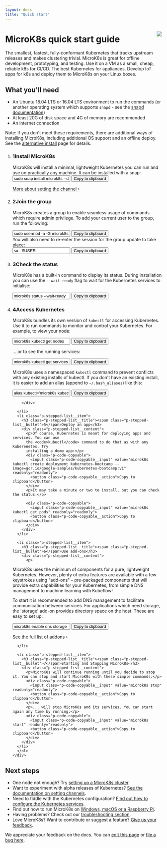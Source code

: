 ```yaml
---
layout: docs
title: "Quick start"
---
```


<h1 id="microk8s-documentation">MicroK8s quick start guide <img src="https://assets.ubuntu.com/v1/6731169e-certified-kubernetes-color.png?w=60" style="margin-left: 1rem; position: relative; top: -8px;" align="right"></h1>

The smallest, fastest, fully-conformant Kubernetes that tracks upstream
releases and makes clustering trivial. MicroK8s is great for offline
development, prototyping, and testing. Use it on a VM as a small, cheap,
reliable k8s for CI/CD. The best Kubernetes for appliances. Develop IoT apps
for k8s and deploy them to MicroK8s on your Linux boxes.


## What you'll need

- An Ubuntu 18.04 LTS or 16.04 LTS environment to run the commands (or another operating system which supports `snapd` - see the [snapd documentation][snapd-docs])
- At least 20G of disk space and 4G of memory are recommended
- An internet connection

<div class="p-notification--positive"><p markdown="1" class="p-notification__response">
<span class="p-notification__status">Note:</span> If you don't meet these
requirements, there are additional ways of installing
<emphasis>MicroK8s</emphasis>, including additional OS support and an offline
deploy. See the  <a href="/docs/install-alternatives">alternative install</a>
page for details. </p></div>


<section class="p-strip--light is-bordered">
  <div class="u-fixed-width">
    <ol class="p-stepped-list--detailed">
      <li class="p-stepped-list__item">
        <h3 class="p-stepped-list__title col-4"><span class="p-stepped-list__bullet">1</span>Install MicroK8s</h3>
        <div class="col-8 p-stepped-list__content" >
MicroK8s will install a minimal, lightweight Kubernetes you can run and use on practically any machine. It can be installed with a snap:
          <div class="p-code-copyable">
            <input class="p-code-copyable__input" value="sudo snap install microk8s --classic --channel=1.18/stable" readonly="readonly">
            <button class="p-code-copyable__action">Copy to clipboard</button>
          </div>
          <script id="asciicast-279765" src="https://asciinema.org/a/279765.js" async data-autoplay="true" data-rows="4"></script>
          <p>
          <a href="/docs/setting-snap-channel">More about setting the channel&nbsp;›</a>
          </p>
        </div>
      </li>
      <li class="p-stepped-list__item">
        <h3 class="p-stepped-list__title" id="status"><span class="p-stepped-list__bullet">2</span>Join the group</h3>
        <div class="p-stepped-list__content">

MicroK8s creates a group to enable seamless usage of commands which require admin privilege. To add your current user
to the group, run the following:
          <div class="p-code-copyable">
            <input class="p-code-copyable__input" value="sudo usermod -a -G microk8s $USER" readonly="readonly">
            <button class="p-code-copyable__action">Copy to clipboard</button>
          </div>
          You will also need to re-enter the session for the group update to take place:
          <div class="p-code-copyable">
            <input class="p-code-copyable__input" value="su - $USER" readonly="readonly">
            <button class="p-code-copyable__action">Copy to clipboard</button>
          </div>
        </div>
      </li>
      <li class="p-stepped-list__item">
        <h3 class="p-stepped-list__title" id="status"><span class="p-stepped-list__bullet">3</span>Check the status</h3>
        <div class="p-stepped-list__content">

MicroK8s has a built-in command to display its status. During installation you
can use the <code>--wait-ready</code> flag to wait for the Kubernetes services to initialise:
          <div class="p-code-copyable">
            <input class="p-code-copyable__input" value="microk8s status --wait-ready" readonly="readonly">
            <button class="p-code-copyable__action">Copy to clipboard</button>
          </div>
        </div>
      </li>
      <a id="rejoin"> </a>
      <li class="p-stepped-list__item">
        <h3 class="p-stepped-list__title"><span class="p-stepped-list__bullet">4</span>Access Kubernetes</h3>
        <div class="p-stepped-list__content">
<p>MicroK8s bundles its own version of <code>kubectl</code> for accessing Kubernetes. Use it to run
commands to monitor and control your Kubernetes. For example, to view your node:</p>
          <div class="p-code-copyable">
            <input class="p-code-copyable__input" value="microk8s kubectl get nodes" readonly="readonly">
            <button class="p-code-copyable__action">Copy to clipboard</button>
          </div>
<p>&hellip; or to see the running services: </p>
<div class="p-code-copyable">
  <input class="p-code-copyable__input" value="microk8s kubectl get services" readonly="readonly">
  <button class="p-code-copyable__action">Copy to clipboard</button>
</div>
<p>
  MicroK8s uses a namespaced <code>kubectl</code> command to prevent conflicts with any
  existing installs of kubectl. If you don't have an existing install, it is easier to
  add an alias (append to <code>~/.bash_aliases</code>) like this:
  </p>
  <div class="p-code-copyable">
    <input class="p-code-copyable__input" value="alias kubectl='microk8s kubectl'" readonly="readonly">
    <button class="p-code-copyable__action">Copy to clipboard</button>
  </div>

        </div>

      </li>
      <li class="p-stepped-list__item">
        <h3 class="p-stepped-list__title"><span class="p-stepped-list__bullet">5</span>Deploy an app</h3>
        <div class="p-stepped-list__content">
          <p>Of course, Kubernetes is meant for deploying apps and services. You can use
          the <code>kubectl</code> command to do that as with any Kuberenetes. Try
          installing a demo app:</p>
          <div class="p-code-copyable">
            <input class="p-code-copyable__input" value="microk8s kubectl create deployment kubernetes-bootcamp --image=gcr.io/google-samples/kubernetes-bootcamp:v1" readonly="readonly">
            <button class="p-code-copyable__action">Copy to clipboard</button>
          </div>
          <p>It may take a minute or two to install, but you can check the status:</p>

          <div class="p-code-copyable">
            <input class="p-code-copyable__input" value="microk8s kubectl get pods" readonly="readonly">
            <button class="p-code-copyable__action">Copy to clipboard</button>
          </div>
        </div>
      </li>

      <li class="p-stepped-list__item">
        <h3 class="p-stepped-list__title"><span class="p-stepped-list__bullet">6</span>Use add-ons</h3>
        <div class="p-stepped-list__content">
          <p>
MicroK8s uses the minimum of components for a pure, lightweight Kubernetes. However, plenty of extra features are available with a few keystrokes using "add-ons" &ndash; pre-packaged components that will provide extra capabilities for your Kubernetes, from simple DNS management to machine learning with Kubeflow!
</p>
<p>
To start it is recommended to add DNS management to facilitate communication between services. For applications which need storage, the 'storage' add-on provides directory space on the host. These are easy to set up:</p>
          <div class="p-code-copyable">
            <input class="p-code-copyable__input" value="microk8s enable dns storage" readonly="readonly">
            <button class="p-code-copyable__action">Copy to clipboard</button>
          </div>
          <p>
          <a href="/docs/addons">See the full list of addons&nbsp;›</a>
          </p>
        </div>

      </li>

      <li class="p-stepped-list__item">
        <h3 class="p-stepped-list__title"><span class="p-stepped-list__bullet">7</span>Starting and Stopping MicroK8s</h3>
        <div class="p-stepped-list__content">
          <p>MicroK8s will continue running until you decide to stop it. You can stop and start MicroK8s with these simple commands:</p>
          <div class="p-code-copyable">
            <input class="p-code-copyable__input" value="microk8s stop" readonly="readonly">
            <button class="p-code-copyable__action">Copy to clipboard</button>
          </div>
          <p>... will stop MicroK8s and its services. You can start again any time by running:</p>
          <div class="p-code-copyable">
            <input class="p-code-copyable__input" value="microk8s start" readonly="readonly">
            <button class="p-code-copyable__action">Copy to clipboard</button>
          </div>
        </div>
      </li>
      </ol>
    </div>
  </section>


## Next steps

-   One node not enough? Try [setting up a MicroK8s cluster][cluster].
-   Want to experiment with alpha releases of Kubernetes? [See the documentation on setting channels][channels].
-   Need to fiddle with the Kubernetes configuration? [Find out how to configure the Kubernetes services][services].
-   Find out how to run MicroK8s on [Windows, macOS or a Raspberry Pi][alternative].
-   Having problems? Check out our [troubleshooting section][trouble].
-   Love MicroK8s? Want to contribute or suggest a feature? [Give us your feedback][feedback].


<!--LINKS-->

[cluster]: /docs/clustering
[channels]: /docs/setting-snap-channel
[services]: /docs/configuring-services
[alternative]: /docs/install-alternatives
[trouble]: /docs/troubleshooting
[feedback]: /docs/get-in-touch
[snapd-docs]: https://snapcraft.io/docs/installing-snapd

<!-- FEEDBACK -->
<div class="p-notification--information">
  <p class="p-notification__response">
    We appreciate your feedback on the docs. You can
    <a href="https://github.com/canonical-web-and-design/microk8s.io/edit/master/docs/index.md" class="p-notification__action">edit this page</a>
    or
    <a href="https://github.com/canonical-web-and-design/microk8s.io/issues/new" class="p-notification__action">file a bug here</a>.
  </p>
</div>
